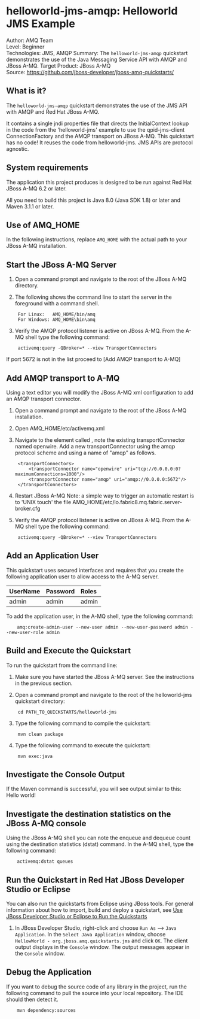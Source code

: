 helloworld-jms-amqp: Helloworld JMS Example
======================
Author: AMQ Team  
Level: Beginner  
Technologies: JMS, AMQP
Summary: The `helloworld-jms-amqp` quickstart demonstrates the use of the Java Messaging Service API with AMQP and JBoss A-MQ.
Target Product: JBoss A-MQ  
Source: <https://github.com/jboss-developer/jboss-amq-quickstarts/>  

What is it?
-----------

The `helloworld-jms-amqp` quickstart demonstrates the use of the JMS API with AMQP and Red Hat JBoss A-MQ.

It contains a single jndi properties file that directs the InitialContext lookup in the code from the 'helloworld-jms'
example to use the qpid-jms-client ConnectionFactory and the AMQP transport on JBoss A-MQ.
This quickstart has no code! It reuses the code from helloworld-jms. JMS APIs are protocol agnostic.

System requirements
-------------------

The application this project produces is designed to be run against Red Hat JBoss A-MQ 6.2 or later. 

All you need to build this project is Java 8.0 (Java SDK 1.8) or later and Maven 3.1.1 or later. 


Use of AMQ_HOME
---------------

In the following instructions, replace `AMQ_HOME` with the actual path to your JBoss A-MQ installation.   


Start the JBoss A-MQ Server
--------------------------

1. Open a command prompt and navigate to the root of the JBoss A-MQ directory.
2. The following shows the command line to start the server in the foreground with a command shell.

        For Linux:   AMQ_HOME/bin/amq
        For Windows: AMQ_HOME\bin\amq

3. Verify the AMQP protocol listener is active on JBoss A-MQ. From the A-MQ shell type the following command:

        activemq:query -QBroker=* --view TransportConnectors

If port 5672 is not in the list proceed to [Add AMQP transport to A-MQ]


Add AMQP transport to A-MQ
--------------------------
Using a text editor you will modify the JBoss A-MQ xml configuration to add an AMQP transport connector.

1. Open a command prompt and navigate to the root of the JBoss A-MQ installation.

2. Open AMQ_HOME/etc/activemq.xml

3. Navigate to the element called <transportConnectors>, note the existing transportConnector named openwire.
   Add a new transportConnector using the amqp protocol scheme and using a name of "amqp" as follows.

        <transportConnectors>
            <transportConnector name="openwire" uri="tcp://0.0.0.0:0?maximumConnections=1000"/>
            <transportConnector name="amqp" uri="amqp://0.0.0.0:5672"/>
        </transportConnectors>

4. Restart JBoss A-MQ
   Note: a simple way to trigger an automatic restart is to 'UNIX touch' the file AMQ_HOME/etc/io.fabric8.mq.fabric.server-broker.cfg

5. Verify the AMQP protocol listener is active on JBoss A-MQ.
   From the A-MQ shell type the following command:

        activemq:query -QBroker=* --view TransportConnectors



Add an Application User
-----------------------

This quickstart uses secured interfaces and requires that you create the following application user to allow access to the A-MQ server. 

| **UserName** | **Password** | **Roles** |
|:-------------|:-------------|:----------|
| admin        | admin        | admin     |

To add the application user, in the A-MQ shell, type the following command:

        amq:create-admin-user --new-user admin --new-user-password admin --new-user-role admin


Build and Execute the Quickstart
-------------------------

To run the quickstart from the command line:

1. Make sure you have started the JBoss A-MQ server. See the instructions in the previous section.

2. Open a command prompt and navigate to the root of the helloworld-jms quickstart directory:

        cd PATH_TO_QUICKSTARTS/helloworld-jms

3. Type the following command to compile the quickstart:

        mvn clean package

4. Type the following command to execute the quickstart:

        mvn exec:java

 
Investigate the Console Output
-------------------------

If the Maven command is successful, you will see output similar to this:
        Hello world!
        
Investigate the destination statistics on the JBoss A-MQ console
-------------------------
Using the JBoss A-MQ shell you can note the enqueue and dequeue count using the destination statistics (dstat) command. 
In the A-MQ shell, type the following command:

        activemq:dstat queues


Run the Quickstart in Red Hat JBoss Developer Studio or Eclipse
-------------------------------------
You can also run the quickstarts from Eclipse using JBoss tools. For general information about how to import, build and deploy a quickstart, see [Use JBoss Developer Studio or Eclipse to Run the Quickstarts](https://github.com/jboss-developer/jboss-developer-shared-resources/blob/master/guides/USE_JBDS.md#use-jboss-developer-studio-or-eclipse-to-run-the-quickstarts) 

1. In JBoss Developer Studio, right-click and choose `Run As` --> `Java Application`.  In the `Select Java Application` window, choose `HellowWorld - org.jboss.amq.quickstarts.jms` and click `OK`. The client output displays in the `Console` window.
The output messages appear in the `Console` window.

Debug the Application
------------------------------------

If you want to debug the source code of any library in the project, run the following command to pull the source into your local repository. The IDE should then detect it.

        mvn dependency:sources


 
